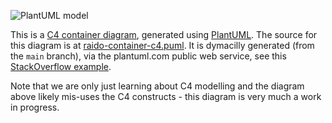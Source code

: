 
![PlantUML model](https://www.plantuml.com/plantuml/svg/5Oqx3W8n34HxJW47sBYXejgh1CSYaH9dPO_5zJ7LQ3wZTpgg8TQyFORoZ2PXyzw1orz4Lh_bCz3Z7Ix6Mo6AmdjHjSQ7zsrAZdtmyu0uQDMX-Hejerod4ykoN7_2ATfIVm00)

This is a [C4 container diagram](https://en.wikipedia.org/wiki/C4_model), 
generated using [PlantUML](https://plantuml.com/).
The source for this diagram is at
[raido-container-c4.puml](./raido-container-c4.puml).
It is dymacilly generated (from the `main` branch), via the plantuml.com 
public web service, see this 
[StackOverflow example](https://stackoverflow.com/a/32771815/924597).

Note that we are only just learning about C4 modelling and the diagram above
likely mis-uses the C4 constructs - this diagram is very much a work in 
progress.
